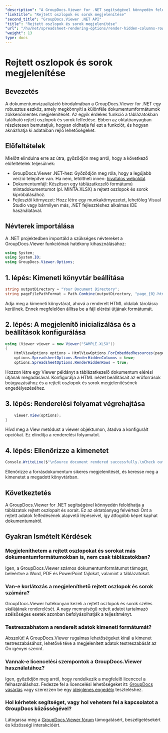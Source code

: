 ```yaml
---
"description": "A GroupDocs.Viewer for .NET segítségével könnyedén feloldhatja a táblázatokban található rejtett adatokat. Kövesse lépésről lépésre szóló útmutatónkat a rejtett oszlopok és sorok felfedéséhez."
"linktitle": "Rejtett oszlopok és sorok megjelenítése"
"second_title": "GroupDocs.Viewer .NET API"
"title": "Rejtett oszlopok és sorok megjelenítése"
"url": "/hu/net/spreadsheet-rendering-options/render-hidden-columns-rows/"
"weight": 13
type: docs
---
```

# Rejtett oszlopok és sorok megjelenítése

## Bevezetés
A dokumentumvizualizáció birodalmában a GroupDocs.Viewer for .NET egy robusztus eszköz, amely megkönnyíti a különféle dokumentumformátumok zökkenőmentes megjelenítését. Az egyik érdekes funkció a táblázatokban található rejtett oszlopok és sorok felfedése. Ebben az oktatóanyagban részletesen bemutatjuk, hogyan oldhatja fel ezt a funkciót, és hogyan aknázhatja ki adataiban rejlő lehetőségeket.
## Előfeltételek
Mielőtt elindulna erre az útra, győződjön meg arról, hogy a következő előfeltételek teljesülnek:
- GroupDocs.Viewer .NET-hez: Győződjön meg róla, hogy a legújabb verzió telepítve van. Ha nem, letöltheti innen: [hivatalos weboldal](https://releases.groupdocs.com/viewer/net/).
- Dokumentumfájl: Készítsen egy táblázatkezelő formátumú mintadokumentumot (pl. MINTA.XLSX) a rejtett oszlopok és sorok kipróbálásához.
- Fejlesztői környezet: Hozz létre egy munkakörnyezetet, lehetőleg Visual Studio vagy bármilyen más, .NET fejlesztéshez alkalmas IDE használatával.
## Névterek importálása
A .NET projektedben importáld a szükséges névtereket a GroupDocs.Viewer funkcióinak hatékony kihasználásához:
```csharp
using System;
using System.IO;
using GroupDocs.Viewer.Options;
```
## 1. lépés: Kimeneti könyvtár beállítása
```csharp
string outputDirectory = "Your Document Directory";
string pageFilePathFormat = Path.Combine(outputDirectory, "page_{0}.html");
```
Adja meg a kimeneti könyvtárat, ahová a renderelt HTML oldalak tárolásra kerülnek. Ennek megfelelően állítsa be a fájl elérési útjának formátumát.
## 2. lépés: A megjelenítő inicializálása és a beállítások konfigurálása
```csharp
using (Viewer viewer = new Viewer("SAMPLE.XLSX"))
{
    HtmlViewOptions options = HtmlViewOptions.ForEmbeddedResources(pageFilePathFormat);
    options.SpreadsheetOptions.RenderHiddenColumns = true;
    options.SpreadsheetOptions.RenderHiddenRows = true;
```
Hozzon létre egy Viewer példányt a táblázatkezelő dokumentum elérési útjának megadásával. Konfigurálja a HTML nézet beállításait az erőforrások beágyazásához és a rejtett oszlopok és sorok megjelenítésének engedélyezéséhez.
## 3. lépés: Renderelési folyamat végrehajtása
```csharp
    viewer.View(options);
}
```
Hívd meg a View metódust a viewer objektumon, átadva a konfigurált opciókat. Ez elindítja a renderelési folyamatot.
## 4. lépés: Ellenőrizze a kimenetet
```csharp
Console.WriteLine($"\nSource document rendered successfully.\nCheck output in {outputDirectory}.");
```
Ellenőrizze a forrásdokumentum sikeres megjelenítését, és keresse meg a kimenetet a megadott könyvtárban.
## Következtetés
A GroupDocs.Viewer for .NET segítségével könnyedén feloldhatja a táblázatok rejtett oszlopait és sorait. Ez az oktatóanyag felvértezi Önt a rejtett adatok felfedésének alapvető lépéseivel, így átfogóbb képet kaphat dokumentumairól.
## Gyakran Ismételt Kérdések
### Megjeleníthetem a rejtett oszlopokat és sorokat más dokumentumformátumokban is, nem csak táblázatokban?
Igen, a GroupDocs.Viewer számos dokumentumformátumot támogat, beleértve a Word, PDF és PowerPoint fájlokat, valamint a táblázatokat.
### Van-e korlátozás a megjeleníthető rejtett oszlopok és sorok számára?
GroupDocs.Viewer hatékonyan kezeli a rejtett oszlopok és sorok széles skálájának renderelését. A nagy mennyiségű rejtett adatot tartalmazó szélsőséges esetek azonban befolyásolhatják a teljesítményt.
### Testreszabhatom a renderelt adatok kimeneti formátumát?
Abszolút! A GroupDocs.Viewer rugalmas lehetőségeket kínál a kimenet testreszabásához, lehetővé téve a megjelenített adatok testreszabását az Ön igényei szerint.
### Vannak-e licencelési szempontok a GroupDocs.Viewer használatához?
Igen, győződjön meg arról, hogy rendelkezik a megfelelő licenccel a felhasználáshoz. Fedezze fel a licencelési lehetőségeket itt: [GroupDocs vásárlás](https://purchase.groupdocs.com/buy) vagy szerezzen be egy [ideiglenes engedély](https://purchase.groupdocs.com/temporary-license/) teszteléshez.
### Hol kérhetek segítséget, vagy hol vehetem fel a kapcsolatot a GroupDocs közösségével?
Látogassa meg a [GroupDocs.Viewer fórum](https://forum.groupdocs.com/c/viewer/9) támogatásért, beszélgetésekért és közösségi interakcióért.